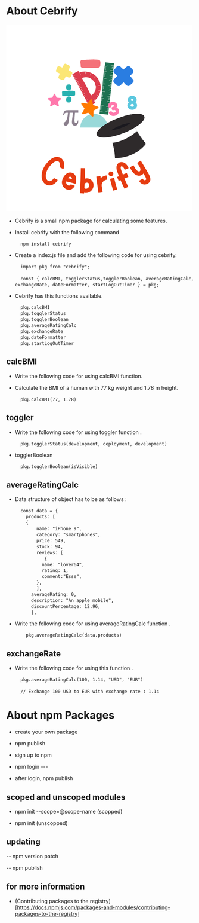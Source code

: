 # About Cebrify

![logo](Cebrify.png)

- Cebrify is a small npm package for calculating some features.

- Install cebrify with the following command

        npm install cebrify

- Create a index.js file and add the following code for using cebrify.

        import pkg from "cebrify";

        const { calcBMI, togglerStatus,togglerBoolean, averageRatingCalc, exchangeRate, dateFormatter, startLogOutTimer } = pkg;

- Cebrify has this functions available.

        pkg.calcBMI
        pkg.togglerStatus
        pkg.togglerBoolean
        pkg.averageRatingCalc
        pkg.exchangeRate
        pkg.dateFormatter
        pkg.startLogOutTimer

## calcBMI

- Write the following code for using calcBMI function.

- Calculate the BMI of a human with 77 kg weight and 1.78 m height.

        pkg.calcBMI(77, 1.78)

## toggler

- Write the following code for using toggler function .

        pkg.togglerStatus(development, deployment, development)

- togglerBoolean

        pkg.togglerBoolean(isVisible)

## averageRatingCalc

- Data structure of object has to be as follows :

        const data = {
          products: [
          {
              name: "iPhone 9",
              category: "smartphones",
              price: 549,
              stock: 94,
              reviews: [
                 {
                name: "lover64",
                rating: 1,
                comment:"Esse",
              },
              ],
            averageRating: 0,
            description: "An apple mobile",
            discountPercentage: 12.96,
            },

- Write the following code for using averageRatingCalc function .

          pkg.averageRatingCalc(data.products)

## exchangeRate

- Write the following code for using this function .

        pkg.averageRatingCalc(100, 1.14, "USD", "EUR")

        // Exchange 100 USD to EUR with exchange rate : 1.14

# About npm Packages

- create your own package

- npm publish

- sign up to npm

- npm login ---

- after login, npm publish

## scoped and unscoped modules

- npm init --scope=@scope-name (scopped)

- npm init (unscopped)

## updating

-- npm version patch

-- npm publish

## for more information

- (Contributing packages to the registry)[https://docs.npmjs.com/packages-and-modules/contributing-packages-to-the-registry]
